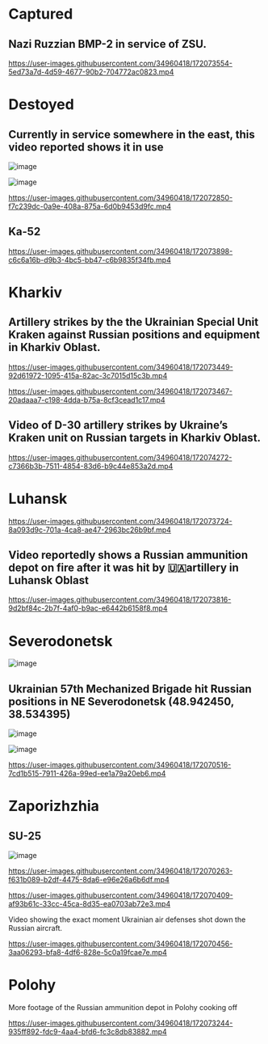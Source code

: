# Captured

## Nazi Ruzzian BMP-2 in service of ZSU.

https://user-images.githubusercontent.com/34960418/172073554-5ed73a7d-4d59-4677-90b2-704772ac0823.mp4


# Destoyed

## Currently in service somewhere in the east, this video reported shows it in use

![image](https://user-images.githubusercontent.com/34960418/172072870-cee57657-4f1a-4230-b77c-8a5894aa6e9f.png)

![image](https://user-images.githubusercontent.com/34960418/172072874-8fabce49-5190-42b8-b132-00bef0d292a0.png)

https://user-images.githubusercontent.com/34960418/172072850-f7c239dc-0a9e-408a-875a-6d0b9453d9fc.mp4


## Ka-52

https://user-images.githubusercontent.com/34960418/172073898-c6c6a16b-d9b3-4bc5-bb47-c6b9835f34fb.mp4


# Kharkiv

## Artillery strikes by the the Ukrainian Special Unit Kraken against Russian positions and equipment in Kharkiv Oblast.

https://user-images.githubusercontent.com/34960418/172073449-92d61972-1095-415a-82ac-3c7015d15c3b.mp4

https://user-images.githubusercontent.com/34960418/172073467-20adaaa7-c198-4dda-b75a-8cf3cead1c17.mp4


## Video of D-30 artillery strikes by Ukraine’s Kraken unit on Russian targets in Kharkiv Oblast. 

https://user-images.githubusercontent.com/34960418/172074272-c7366b3b-7511-4854-83d6-b9c44e853a2d.mp4


# Luhansk

https://user-images.githubusercontent.com/34960418/172073724-8a093d9c-701a-4ca8-ae47-2963bc26b9bf.mp4


## Video reportedly shows a Russian ammunition depot on fire after it was hit by 🇺🇦artillery in Luhansk Oblast 

https://user-images.githubusercontent.com/34960418/172073816-9d2bf84c-2b7f-4af0-b9ac-e6442b6158f8.mp4


# Severodonetsk

![image](https://user-images.githubusercontent.com/34960418/172073376-ec2a0bf9-3b13-4c7d-8789-23b5377ca4bc.png)

## Ukrainian 57th Mechanized Brigade hit Russian positions in NE Severodonetsk (48.942450, 38.534395)

![image](https://user-images.githubusercontent.com/34960418/172070527-628b335a-5af3-4b90-bc80-9595fa42bfb9.png)

![image](https://user-images.githubusercontent.com/34960418/172070530-a8b0555e-48b7-45d3-8b52-b4bd4aef4f9c.png)

https://user-images.githubusercontent.com/34960418/172070516-7cd1b515-7911-426a-99ed-ee1a79a20eb6.mp4


# Zaporizhzhia

## SU-25

![image](https://user-images.githubusercontent.com/34960418/172070213-04b7f865-724b-4dcc-a094-6bec44fb03cc.png)

https://user-images.githubusercontent.com/34960418/172070263-f631b089-b2df-4475-8da6-e96e26a6b6df.mp4

https://user-images.githubusercontent.com/34960418/172070409-af93b61c-33cc-45ca-8d35-ea0703ab72e3.mp4

Video showing the exact moment Ukrainian air defenses shot down the Russian aircraft.

https://user-images.githubusercontent.com/34960418/172070456-3aa06293-bfa8-4df6-828e-5c0a19fcae7e.mp4


# Polohy

More footage of the Russian ammunition depot in Polohy cooking off

https://user-images.githubusercontent.com/34960418/172073244-935ff892-fdc9-4aa4-bfd6-fc3c8db83882.mp4



